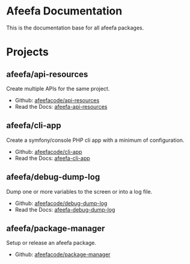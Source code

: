 # Afeefa Documentation

This is the documentation base for all afeefa packages.

# Projects

## afeefa/api-resources

Create multiple APIs for the same project.

* Github: [afeefacode/api-resources](https://github.com/afeefacode/api-resources)
* Read the Docs: [afeefa-api-resources](https://afeefa-api-resources.readthedocs.io)

## afeefa/cli-app

Create a symfony/console PHP cli app with a minimum of configuration.

* Github: [afeefacode/cli-app](https://github.com/afeefacode/cli-app)
* Read the Docs: [afeefa-cli-app](https://afeefa-cli-app.readthedocs.io)

## afeefa/debug-dump-log

Dump one or more variables to the screen or into a log file.

* Github: [afeefacode/debug-dump-log](https://github.com/afeefacode/debug-dump-log)
* Read the Docs: [afeefa-debug-dump-log](https://afeefa-debug-dump-log.readthedocs.io)

## afeefa/package-manager

Setup or release an afeefa package.

* Github: [afeefacode/package-manager](https://github.com/afeefacode/package-manager)

